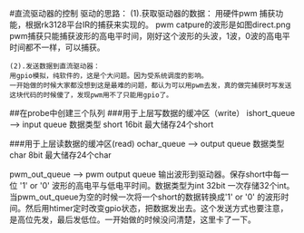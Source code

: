#直流驱动器的控制
	驱动的思路：
	(1).获取驱动器的数据：
	用硬件pwm 捕获功能，根据rk3128平台IR的捕获来实现的。
	pwm catpure的波形是如图direct.png
	pwm捕获只能捕获波形的高电平时间，刚好这个波形的头波，1波，0波的高电平时间都不一样，可以捕获。
	
	(2).发送数据到直流驱动器：
	用gpio模拟，纯软件的，这是个大问题。因为受系统调度的影响。
	一开始做的时候大家都没想到这是最难的问题，都认为可以用pwm去发，真的做完捕获时写发送这块代码的时候傻了，发现pwm用不了只能用gpio了。

##在probe中创建三个队列
###用于上层写数据的缓冲区（write）
ishort_queue --> input queue 数据类型 short 16bit 最大储存24个short    

###用于上层读数据的缓冲区(read)
ochar_queue --> output queue 数据类型 char  8bit 最大储存24个char  

pwm_out_queue --> pwm output queue 输出波形到驱动器。保存short中每一位 '1' or '0' 波形的高电平与低电平时间。数据类型为int 32bit  一次存储32个int。当pwm_out_queue为空的时候一次将一个short的数据转换成'1' or '0' 的波形时间。然后用htimer定时改变gpio状态，把数据发出去。这个发送方式也要注意，是高位先发，最后发低位。一开始做的时候没问清楚，这里卡了一下。


